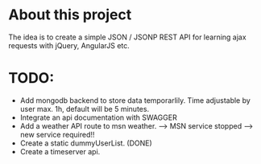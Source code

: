 # About this project
The idea is to create a simple JSON / JSONP REST API for learning ajax requests with jQuery, AngularJS etc.

# TODO:

- Add mongodb backend to store data temporarlily. Time adjustable by user max. 1h, default will be 5 minutes.
- Integrate an api documentation with SWAGGER
- Add a weather API route to msn weather. --> MSN service stopped --> new service required!!
- Create a static dummyUserList. (DONE)
- Create a timeserver api.